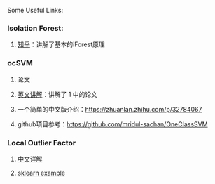 Some Useful Links:

### Isolation Forest:
1. [知乎](https://zhuanlan.zhihu.com/p/38138946)：讲解了基本的iForest原理

### ocSVM
1. 论文

2. [英文讲解](http://rvlasveld.github.io/blog/2013/07/12/introduction-to-one-class-support-vector-machines/)：讲解了 1 中的论文

3. 一个简单的中文版介绍：https://zhuanlan.zhihu.com/p/32784067

4. github项目参考：https://github.com/mridul-sachan/OneClassSVM

### Local Outlier Factor
1. [中文详解](https://www.cnblogs.com/wj-1314/p/14049195.html)

2. [sklearn example](https://scikit-learn.org/stable/auto_examples/neighbors/plot_lof_novelty_detection.html#sphx-glr-auto-examples-neighbors-plot-lof-novelty-detection-py)
